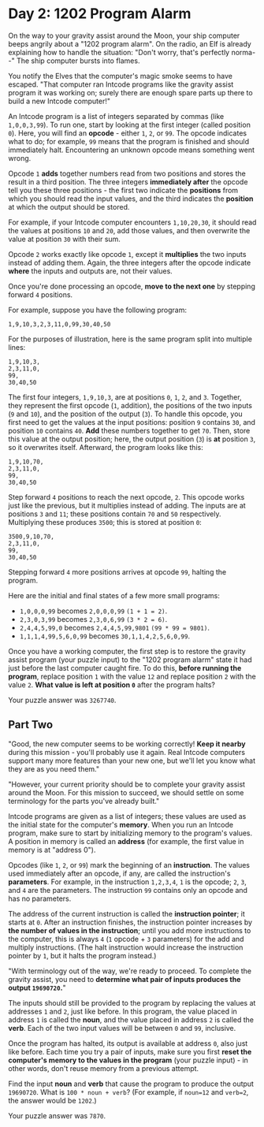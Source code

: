 # Day 2: 1202 Program Alarm
On the way to your gravity assist around the Moon, your ship computer beeps angrily about a "1202 program alarm". On the radio, an Elf is already explaining how to handle the situation: "Don't worry, that's perfectly norma--" The ship computer bursts into flames.

You notify the Elves that the computer's magic smoke seems to have escaped. "That computer ran Intcode programs like the gravity assist program it was working on; surely there are enough spare parts up there to build a new Intcode computer!"

An Intcode program is a list of integers separated by commas (like `1,0,0,3,99`). To run one, start by looking at the first integer (called position `0`). Here, you will find an **opcode** - either `1`, `2`, or `99`. The opcode indicates what to do; for example, `99` means that the program is finished and should immediately halt. Encountering an unknown opcode means something went wrong.

Opcode `1` **adds** together numbers read from two positions and stores the result in a third position. The three integers **immediately after** the opcode tell you these three positions - the first two indicate the **positions** from which you should read the input values, and the third indicates the **position** at which the output should be stored.

For example, if your Intcode computer encounters `1,10,20,30`, it should read the values at positions `10` and `20`, add those values, and then overwrite the value at position `30` with their sum.

Opcode `2` works exactly like opcode `1`, except it **multiplies** the two inputs instead of adding them. Again, the three integers after the opcode indicate **where** the inputs and outputs are, not their values.

Once you're done processing an opcode, **move to the next one** by stepping forward `4` positions.

For example, suppose you have the following program:

`1,9,10,3,2,3,11,0,99,30,40,50`

For the purposes of illustration, here is the same program split into multiple lines:
```
1,9,10,3,
2,3,11,0,
99,
30,40,50
```
The first four integers, `1,9,10,3`, are at positions `0`, `1`, `2`, and `3`. Together, they represent the first opcode (`1`, addition), the positions of the two inputs (`9` and `10`), and the position of the output (`3`). To handle this opcode, you first need to get the values at the input positions: position `9` contains `30`, and position `10` contains `40`. **Add** these numbers together to get `70`. Then, store this value at the output position; here, the output position (`3`) is **at** position `3`, so it overwrites itself. Afterward, the program looks like this:
```
1,9,10,70,
2,3,11,0,
99,
30,40,50
```
Step forward `4` positions to reach the next opcode, `2`. This opcode works just like the previous, but it multiplies instead of adding. The inputs are at positions `3` and `11`; these positions contain `70` and `50` respectively. Multiplying these produces `3500`; this is stored at position `0`:
```
3500,9,10,70,
2,3,11,0,
99,
30,40,50
```
Stepping forward `4` more positions arrives at opcode `99`, halting the program.

Here are the initial and final states of a few more small programs:

* `1,0,0,0,99` becomes `2,0,0,0,99` `(1 + 1 = 2)`.
* `2,3,0,3,99` becomes `2,3,0,6,99` `(3 * 2 = 6)`.
* `2,4,4,5,99,0` becomes `2,4,4,5,99,9801` `(99 * 99 = 9801)`.
* `1,1,1,4,99,5,6,0,99` becomes `30,1,1,4,2,5,6,0,99`.

Once you have a working computer, the first step is to restore the gravity assist program (your puzzle input) to the "1202 program alarm" state it had just before the last computer caught fire. To do this, **before running the program**, replace position `1` with the value `12` and replace position `2` with the value `2`. **What value is left at position `0`** after the program halts?

Your puzzle answer was `3267740`.

## Part Two
"Good, the new computer seems to be working correctly! **Keep it nearby** during this mission - you'll probably use it again. Real Intcode computers support many more features than your new one, but we'll let you know what they are as you need them."

"However, your current priority should be to complete your gravity assist around the Moon. For this mission to succeed, we should settle on some terminology for the parts you've already built."

Intcode programs are given as a list of integers; these values are used as the initial state for the computer's **memory**. When you run an Intcode program, make sure to start by initializing memory to the program's values. A position in memory is called an **address** (for example, the first value in memory is at "address 0").

Opcodes (like `1`, `2`, or `99`) mark the beginning of an **instruction**. The values used immediately after an opcode, if any, are called the instruction's **parameters**. For example, in the instruction `1,2,3,4`, `1` is the opcode; `2`, `3`, and `4` are the parameters. The instruction `99` contains only an opcode and has no parameters.

The address of the current instruction is called the **instruction pointer**; it starts at `0`. After an instruction finishes, the instruction pointer increases by **the number of values in the instruction**; until you add more instructions to the computer, this is always `4` (`1` opcode + `3` parameters) for the add and multiply instructions. (The halt instruction would increase the instruction pointer by `1`, but it halts the program instead.)

"With terminology out of the way, we're ready to proceed. To complete the gravity assist, you need to **determine what pair of inputs produces the output `19690720`.**"

The inputs should still be provided to the program by replacing the values at addresses `1` and `2`, just like before. In this program, the value placed in address `1` is called the **noun**, and the value placed in address `2` is called the **verb**. Each of the two input values will be between `0` and `99`, inclusive.

Once the program has halted, its output is available at address `0`, also just like before. Each time you try a pair of inputs, make sure you first **reset the computer's memory to the values in the program** (your puzzle input) - in other words, don't reuse memory from a previous attempt.

Find the input **noun** and **verb** that cause the program to produce the output `19690720`. What is `100 * noun + verb`? (For example, if `noun=12` and `verb=2`, the answer would be `1202`.)

Your puzzle answer was `7870`.